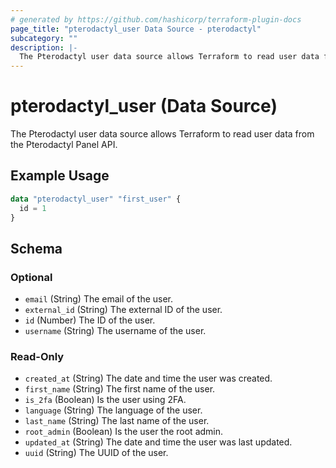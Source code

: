 ```yaml
---
# generated by https://github.com/hashicorp/terraform-plugin-docs
page_title: "pterodactyl_user Data Source - pterodactyl"
subcategory: ""
description: |-
  The Pterodactyl user data source allows Terraform to read user data from the Pterodactyl Panel API.
---
```


# pterodactyl_user (Data Source)

The Pterodactyl user data source allows Terraform to read user data from the Pterodactyl Panel API.

## Example Usage

```terraform
data "pterodactyl_user" "first_user" {
  id = 1
}
```

<!-- schema generated by tfplugindocs -->
## Schema

### Optional

- `email` (String) The email of the user.
- `external_id` (String) The external ID of the user.
- `id` (Number) The ID of the user.
- `username` (String) The username of the user.

### Read-Only

- `created_at` (String) The date and time the user was created.
- `first_name` (String) The first name of the user.
- `is_2fa` (Boolean) Is the user using 2FA.
- `language` (String) The language of the user.
- `last_name` (String) The last name of the user.
- `root_admin` (Boolean) Is the user the root admin.
- `updated_at` (String) The date and time the user was last updated.
- `uuid` (String) The UUID of the user.
